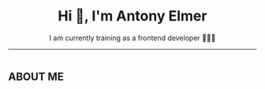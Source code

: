 <h1 align="center">Hi 👋, I'm Antony Elmer</h1>
<p align="center">I am currently training as a frontend developer 💁🏻‍♂️</p>
<hr>

<div style="flex: 0 0 100%; max-width: 100%;">
  <h2 align="center" style="display: inline-block; padding-bottom: 13px; position: relative;">ABOUT ME</h2>
</div>  
  
<!--
**Brother-Antony/Brother-Antony** is a ✨ _special_ ✨ repository because its `README.md` (this file) appears on your GitHub profile.

Here are some ideas to get you started:       

- 🔭 I’m currently working on ...
- 🌱 I’m currently learning ...
- 👯 I’m looking to collaborate on ...
- 🤔 I’m looking for help with ...
- 💬 Ask me about ...
- 📫 How to reach me: ...
- 😄 Pronouns: ...
- ⚡ Fun fact: ...
-->

